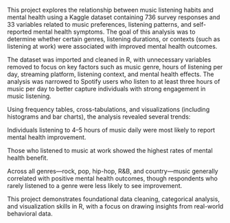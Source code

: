 This project explores the relationship between music listening habits and mental health using a Kaggle dataset containing 736 survey responses and 33 variables related to music preferences, listening patterns, and self-reported mental health symptoms. The goal of this analysis was to determine whether certain genres, listening durations, or contexts (such as listening at work) were associated with improved mental health outcomes.

The dataset was imported and cleaned in R, with unnecessary variables removed to focus on key factors such as music genre, hours of listening per day, streaming platform, listening context, and mental health effects. The analysis was narrowed to Spotify users who listen to at least three hours of music per day to better capture individuals with strong engagement in music listening.

Using frequency tables, cross-tabulations, and visualizations (including histograms and bar charts), the analysis revealed several trends:

Individuals listening to 4–5 hours of music daily were most likely to report mental health improvement.

Those who listened to music at work showed the highest rates of mental health benefit.

Across all genres—rock, pop, hip-hop, R&B, and country—music generally correlated with positive mental health outcomes, though respondents who rarely listened to a genre were less likely to see improvement.

This project demonstrates foundational data cleaning, categorical analysis, and visualization skills in R, with a focus on drawing insights from real-world behavioral data.
